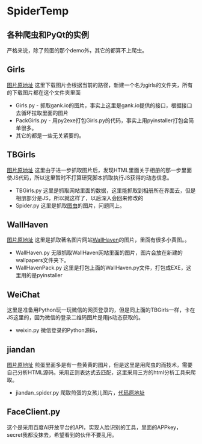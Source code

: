 # SpiderTemp
各种爬虫和PyQt的实例
-------------------
严格来说，除了煎蛋的那个demo外，其它的都算不上爬虫。

## Girls
[图片原地址](http://gank.io/)
这里下载图片会根据当前的路径，新建一个名为girls的文件夹，所有的下载图片都在这个文件夹里面
- Girls.py - 抓取gank.io的图片，事实上这里是gank.io提供的接口，根据接口去循环拉取里面的图片
- PackGirls.py - 用py2exe打包Girls.py的代码，事实上用pyinstaller打包会简单很多。
- 其它的都是一些无关紧要的。
## TBGirls
 [图片原地址](https://mm.taobao.com/json/request_top_list.htm?page=1)
 这里由于进一步抓取图片后，发现HTML里面关于相册的那一步里面使JS代码，所以这里暂时不打算研究脚本抓取执行JS获得的动态信息。
 - TBGirls.py 这里是抓取网站里面的数据，这里能抓取到相册所在界面去，但是相册部分是JS，所以就这样了，以后深入会回来修改的
 - Spider.py 这里是抓取[图虫](https://tuchong.com/3/albums)的图片，问题同上。
 ## WallHaven
 [图片原地址](https://alpha.wallhaven.cc/)
 这里是抓取著名图片网站[WallHaven](https://alpha.wallhaven.cc/)的图片，里面有很多小黄图。。
 - WallHaven.py 无限抓取WallHaven网站里面的图片，图片会放在新建的wallpapers文件夹下。
 - WallHavenPack.py 这里是打包上面的WallHaven.py文件，打包成EXE，这里用的是pyinstaller
 ## WeiChat
 这里是准备用Python玩一玩微信的网页登录的，但是同上面的TBGirls一样，卡在JS这里的，因为微信的登录二维码图片是用js动态获取的。
- weixin.py 微信登录的Python源码，
## jiandan
[图片原地址](http://jandan.net/ooxx)
煎蛋里面多是有一些黄黄的图片，但是这里是用爬虫的而技术，需要自己分析HTML源码。采用正则表达式去匹配，这里采用三方的html分析工具来爬取。
- jiandan_spider.py 爬取煎蛋的女孩儿图片，[代码原地址](https://github.com/kulovecc/jandan_spider)
## FaceClient.py
这个是采用百度AI开放平台的API，实现人脸识别的工具，里面的APPkey，secret我都没抹去，希望看到的伙伴不要乱用。
